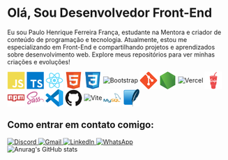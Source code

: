 <h1>Olá, Sou Desenvolvedor Front-End</h1>
<p>Eu sou Paulo Henrique Ferreira França, estudante na Mentora e criador de conteúdo de programação e tecnologia.
Atualmente, estou me especializando em Front-End e compartilhando projetos e aprendizados sobre desenvolvimento web.
Explore meus repositórios para ver minhas criações e evoluções!</p>

<div style="display: inline-block;">
  <img align="center" alt="Js" height="40" width="40" src="https://raw.githubusercontent.com/devicons/devicon/master/icons/javascript/javascript-plain.svg">
  <img align="center" alt="Ts" height="40" width="40" src="https://raw.githubusercontent.com/devicons/devicon/master/icons/typescript/typescript-plain.svg">
  <img align="center" alt="React" height="40" width="40" src="https://raw.githubusercontent.com/devicons/devicon/master/icons/react/react-original.svg">
  <img align="center" alt="HTML" height="40" width="40" src="https://raw.githubusercontent.com/devicons/devicon/master/icons/html5/html5-original.svg">
  <img align="center" alt="CSS" height="40" width="40" src="https://raw.githubusercontent.com/devicons/devicon/master/icons/css3/css3-original.svg">
  <img align="center" alt="Bootstrap" height="40" width="40" src="https://getbootstrap.com/docs/5.3/assets/brand/bootstrap-logo-shadow.png">
  <img align="center" alt="Git" height="40" width="40" src="https://raw.githubusercontent.com/devicons/devicon/master/icons/git/git-original.svg">
  <img align="center" alt="Node.js" height="40" width="40" src="https://raw.githubusercontent.com/devicons/devicon/master/icons/nodejs/nodejs-original.svg">
  <img align="center" alt="Vercel" height="40" width="40" src="https://upload.wikimedia.org/wikipedia/commons/0/02/Vercel_logo.svg">
  <img align="center" alt="Gulp" height="40" width="40" src="https://raw.githubusercontent.com/devicons/devicon/master/icons/gulp/gulp-plain.svg">
  <img align="center" alt="NPM" height="40" width="40" src="https://raw.githubusercontent.com/devicons/devicon/master/icons/npm/npm-original-wordmark.svg">
  <img align="center" alt="Sass" height="40" width="40" src="https://raw.githubusercontent.com/devicons/devicon/master/icons/sass/sass-original.svg">
  <img align="center" alt="VSCode" height="40" width="40" src="https://raw.githubusercontent.com/devicons/devicon/master/icons/vscode/vscode-original.svg">
  <img align="center" alt="GitHub" height="40" width="40" src="https://raw.githubusercontent.com/devicons/devicon/master/icons/github/github-original.svg">
  <img align="center" alt="Vite" height="40" width="40" src="https://vitejs.dev/logo.svg">
  
  <img align="center" alt="MySQL" height="40" width="40" src="https://raw.githubusercontent.com/devicons/devicon/master/icons/mysql/mysql-original-wordmark.svg">
  <img align="center" alt="SQLite" height="40" width="40" src="https://raw.githubusercontent.com/devicons/devicon/master/icons/sqlite/sqlite-original.svg">
</div>

<h2>Como entrar em contato comigo:</h2>

<div>
  <a href="https://discord.gg/wagxzStdcR" target="_blank">
    <img src="https://img.shields.io/badge/Discord-7289DA?style=for-the-badge&logo=discord&logoColor=white" alt="Discord">
  </a>
  <a href="mailto:paulohenriqueferreirafranca2@gmail.com">
    <img src="https://img.shields.io/badge/-Gmail-%23333?style=for-the-badge&logo=gmail&logoColor=white" alt="Gmail">
  </a>
  <a href="https://www.linkedin.com/in/paulo-henrique-ferreira-frança-75125626" target="_blank">
    <img src="https://img.shields.io/badge/-LinkedIn-%230077B5?style=for-the-badge&logo=linkedin&logoColor=white" alt="LinkedIn">
  </a>
  <a href="https://wa.me/5571999541008" target="_blank">
    <img src="https://img.shields.io/badge/WhatsApp-25D366?style=for-the-badge&logo=whatsapp&logoColor=white" alt="WhatsApp">
  </a>
</div>

<img src="https://github-readme-stats.vercel.app/api?username=PauloHenrique993940&bg_color=07070d&title_color=52b540&text_color=fff&icon_color=FFA500&border_color=CCCCCC" alt="Anurag's GitHub stats">
